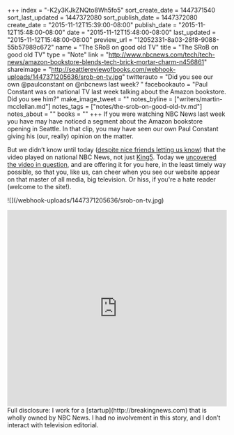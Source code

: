 +++
index = "-K2y3KJkZNQto8Wh5fo5"
sort_create_date = 1447371540
sort_last_updated = 1447372080
sort_publish_date = 1447372080
create_date = "2015-11-12T15:39:00-08:00"
publish_date = "2015-11-12T15:48:00-08:00"
date = "2015-11-12T15:48:00-08:00"
last_updated = "2015-11-12T15:48:00-08:00"
preview_url = "12052331-8a03-28f8-9088-55b57989c672"
name = "The SRoB on good old TV"
title = "The SRoB on good old TV"
type = "Note"
link = "http://www.nbcnews.com/tech/tech-news/amazon-bookstore-blends-tech-brick-mortar-charm-n456861"
shareimage = "http://seattlereviewofbooks.com/webhook-uploads/1447371205636/srob-on-tv.jpg"
twitterauto = "Did you see our own @paulconstant on @nbcnews last week? "
facebookauto = "Paul Constant was on national TV last week talking about the Amazon bookstore. Did you see him?"
make_image_tweet = ""
notes_byline = ["writers/martin-mcclellan.md"]
notes_tags = ["notes/the-srob-on-good-old-tv.md"]
notes_about = ""
books = ""
+++
If you were watching NBC News last week you have may have noticed a segment about the Amazon bookstore opening in Seattle. In that clip, you may have seen our own Paul Constant giving his (our, really) opinion on the matter. 

But we didn’t know until today ([despite nice friends letting us know](https://twitter.com/aaronbrethorst/status/661756686344949761)) that the video played on national NBC News, not just [King5](http://www.king5.com). Today we [uncovered the video in question](http://www.nbcnews.com/tech/tech-news/amazon-bookstore-blends-tech-brick-mortar-charm-n456861), and are offering it for you here, in the least timely way possible, so that you, like us, can cheer when you see our website appear on that master of all media, big television. Or hiss, if you're a hate reader (welcome to the site!).

<p class="image">![](/webhook-uploads/1447371205636/srob-on-tv.jpg)</p>

<div class="image">
<iframe width="100%" height="450" src="http://player.theplatform.com/p/2E2eJC/nbcNewsOffsite?guid=nc_amazon_store_151103" scrolling="no" frameborder="0"></iframe></div>

<div class="footer">
Full disclosure: I work for a [startup](http://breakingnews.com) that is wholly owned by NBC News. I had no involvement in this story, and I don’t interact with television editorial.
</div>
